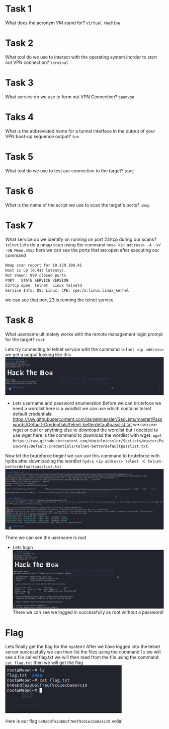 #  Task 1
What does the acronym VM stand for?
`Virtual Machine`

# Task 2
What tool do we use to interact with the operating system inorder to start out VPN connection?
`terminal`

# Task 3
What service do we use to form out VPN Connection?
`openvpn`

# Taks 4
What is the abbreviated name for a tunnel interface in the output of your VPN boot-up sequence output?
`tun`

# Task 5
What tool do we use to test our connection to the target?
`ping`

# Task 6
What is the name of the script we use to scan the target's ports?
`nmap`

# Task 7
What service do we identify on running on port 23/tcp during our scans? `telnet`
Lets do a nmap scan using the command `nmap <ip address> -A -sV -oN Meow.nmap`
here we can see the ports that are open after executing our command
```
Nmap scan report for 10.129.208.41
Host is up (0.41s latency).
Not shown: 999 closed ports
PORT   STATE SERVICE VERSION
23/tcp open  telnet  Linux telnetd
Service Info: OS: Linux; CPE: cpe:/o:linux:linux_kernel
```
we can see that port 23 is running the telnet service

# Task 8
What username ultimately works with the remote management login prompt for the target? `root`

Lets try connecting to telnet service with the command `telnet <ip address>`
we get a output looking like this
![telnet-connection](telnet-connection.png)

* Lets username and password enumeration
Before we can brutefoce we need a wordlist here is a wordlist we can use which contains telnet default credentials: https://raw.githubusercontent.com/danielmiessler/SecLists/master/Passwords/Default-Credentials/telnet-betterdefaultpasslist.txt we can use wget or curl or anything else to download the wordlist but i decided to use wget here is the command to download the wordlist with wget: `wget https://raw.githubusercontent.com/danielmiessler/SecLists/master/Passwords/Default-Credentials/telnet-betterdefaultpasslist.txt`.

Now let the bruteforce begin!
we can use this command to bruteforce with hydra after downloading the wordlist
`hydra <ip address> telnet -C telnet-betterdefaultpasslist.txt`.
![cracked](cracked.png)

There we can see the username is root

* Lets login
![telnet-login](telnet-login.png)
There we can see we logged in successfully as root without a password!

# Flag
Lets finally get the flag for the system!
After we have logged into the telnet server successfully we can then list the files using the command `ls`
we will see a file called flag.txt we will then read from the file using the command `cat flag.txt` then we will get the flag
![telnet](flag.png)

Here is our flag `b40abdfe23665f766f9c61ecba8a4c19` voila!